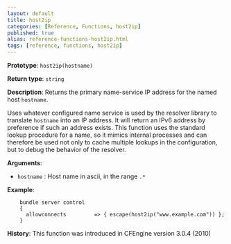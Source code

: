 ```yaml
---
layout: default
title: host2ip
categories: [Reference, Functions, host2ip]
published: true
alias: reference-functions-host2ip.html
tags: [reference, functions, host2ip]
---
```


**Prototype**: `host2ip(hostname)`

**Return type**: `string`

**Description**: Returns the primary name-service IP address for the named host `hostname`.

Uses whatever configured name service is used by the resolver library to
translate `hostname` into an IP address. It will return an IPv6 address
by preference if such an address exists. This function uses the standard
lookup procedure for a name, so it mimics internal processes and can
therefore be used not only to cache multiple lookups in the configuration, but 
to debug the behavior of the resolver.

**Arguments**:

* `hostname` : Host name in ascii, in the range `.*`

**Example**:

```cf3
    bundle server control
    {
      allowconnects         => { escape(host2ip("www.example.com")) };
    }
```

**History**: This function was introduced in CFEngine version 3.0.4
(2010)
